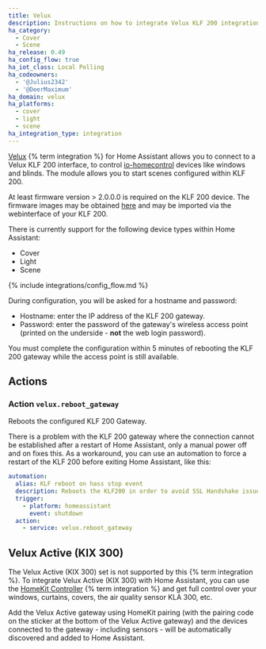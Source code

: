 ```yaml
---
title: Velux
description: Instructions on how to integrate Velux KLF 200 integration with Home Assistant.
ha_category:
  - Cover
  - Scene
ha_release: 0.49
ha_config_flow: true
ha_iot_class: Local Polling
ha_codeowners:
  - '@Julius2342'
  - '@DeerMaximum'
ha_domain: velux
ha_platforms:
  - cover
  - light
  - scene
ha_integration_type: integration
---
```


[Velux](https://www.velux.com/) {% term integration %} for Home Assistant allows you to connect to a Velux KLF 200 interface, to control [io-homecontrol](http://www.io-homecontrol.com) devices like windows and blinds. The module allows you to start scenes configured within KLF 200.

At least firmware version > 2.0.0.0 is required on the KLF 200 device. The firmware images may be obtained [here](https://www.velux.com/klf200) and may be imported via the webinterface of your KLF 200.

There is currently support for the following device types within Home Assistant:

- Cover
- Light
- Scene

{% include integrations/config_flow.md %}

During configuration, you will be asked for a hostname and password:

- Hostname: enter the IP address of the KLF 200 gateway.
- Password: enter the password of the gateway's wireless access point (printed on the underside - **not** the web login password).

You must complete the configuration within 5 minutes of rebooting the KLF 200 gateway while the access point is still available.

## Actions

### Action `velux.reboot_gateway`

Reboots the configured KLF 200 Gateway.

There is a problem with the KLF 200 gateway where the connection cannot be established after a restart of Home Assistant, only a manual power off and on fixes this.
As a workaround, you can use an automation to force a restart of the KLF 200 before exiting Home Assistant, like this:

```yaml
automation:
  alias: KLF reboot on hass stop event
  description: Reboots the KLF200 in order to avoid SSL Handshake issue
  trigger:
    - platform: homeassistant
      event: shutdown
  action:
    - service: velux.reboot_gateway
```

## Velux Active (KIX 300)

The Velux Active (KIX 300) set is not supported by this {% term integration %}. To integrate Velux Active (KIX 300) with Home Assistant, you can use the [HomeKit Controller](/integrations/homekit_controller) {% term integration %} and get full control over your windows, curtains, covers, the air quality sensor KLA 300, etc.

Add the Velux Active gateway using HomeKit pairing (with the pairing code on the sticker at the bottom of the Velux Active gateway) and the devices connected to the gateway - including sensors - will be automatically discovered and added to Home Assistant.
